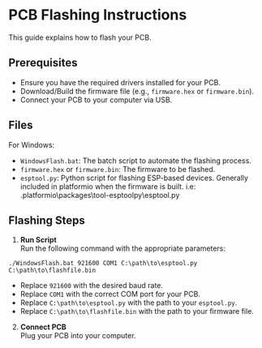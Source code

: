 # PCB Flashing Instructions

This guide explains how to flash your PCB.

## Prerequisites
- Ensure you have the required drivers installed for your PCB.
- Download/Build the firmware file (e.g., `firmware.hex` or `firmware.bin`).
- Connect your PCB to your computer via USB.

## Files
For Windows:
- `WindowsFlash.bat`: The batch script to automate the flashing process.
- `firmware.hex` or `firmware.bin`: The firmware to be flashed.
- `esptool.py`: Python script for flashing ESP-based devices. Generally included in platformio when the firmware is built. i.e: \.platformio\packages\tool-esptoolpy\esptool.py

## Flashing Steps

1. **Run Script**  
Run the following command with the appropriate parameters:
```
./WindowsFlash.bat 921600 COM1 C:\path\to\esptool.py C:\path\to\flashfile.bin
```
   - Replace `921600` with the desired baud rate.
   - Replace `COM1` with the correct COM port for your PCB.
   - Replace `C:\path\to\esptool.py` with the path to your `esptool.py`.
   - Replace `C:\path\to\flashfile.bin` with the path to your firmware file.

2. **Connect PCB**  
    Plug your PCB into your computer.

